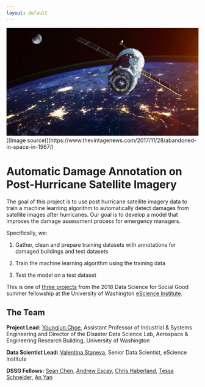 ```yaml
---
layout: default
---
```


<img src="satellite.png" class="img-responsive" alt="">
[(Image source)](https://www.thevintagenews.com/2017/11/28/abandoned-in-space-in-1967/)

# Automatic Damage Annotation on Post-Hurricane Satellite Imagery

The goal of this project is to use post hurricane satellite imagery data to 
train a machine learning algorithm to automatically detect damages from 
satellite images after hurricanes. Our goal is to develop a model that improves 
the damage assessment process for emergency managers. 

Specifically, we:

1. Gather, clean and prepare training datasets with annotations for damaged buildings and test datasets
   
2. Train the machine learning algorithm using the training data

3. Test the model on a test dataset
   
This is one of
[three projects](http://escience.washington.edu/2018-data-science-for-social-good-projects/)
from the 2018 Data Science for Social Good summer fellowship at the University
of Washington [eScience Institute](http://escience.washington.edu/).

## The Team

**Project Lead:**
[Youngjun Choe](http://escience.washington.edu/people/youngjun-choe/), Assistant Professor of Industrial & Systems Engineering and Director of the Disaster Data Science Lab, Aerospace & Engineering Research Building, University of Washington

**Data Scientist Lead:** [Valentina Staneva](http://escience.washington.edu/people/valentina-staneva/), Senior Data Scientist, eScience Institute

**DSSG Fellows:** [Sean Chen](http://seanandrewchen.com/), [Andrew Escay](https://www.linkedin.com/in/andrew-escay/), [Chris Haberland](http://www.chrishaber.land), [Tessa Schneider](https://www.linkedin.com/in/tessa-schneider/), [An Yan](https://ischool.uw.edu/people/phd/profile/yanan15)
